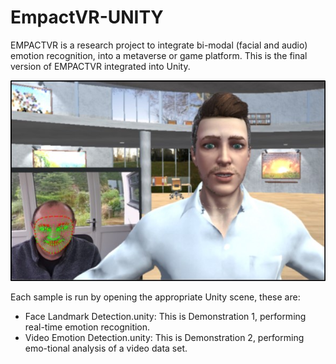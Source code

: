 # EmpactVR-UNITY

EMPACTVR is a research project to integrate bi-modal (facial and audio) emotion recognition, into a metaverse or game platform. This is the final version of EMPACTVR integrated into Unity.

![alt text](https://github.com/DarrenBellenger2/EmpactVR-ONNX/blob/main/paper/Screenshot.jpg)

Each sample is run by opening the appropriate Unity scene, these are:
- Face Landmark Detection.unity: This is Demonstration 1, performing real-time emotion recognition.
- Video Emotion Detection.unity: This is Demonstration 2, performing emo-tional analysis of a video data set.

